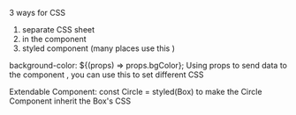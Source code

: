 3 ways for CSS 

1. separate CSS sheet 
2. in the component 
3. styled component  (many places use this )


background-color: ${(props) => props.bgColor};
Using props to send data to the component ,
you can use this to set different CSS


Extendable Component:
const Circle = styled(Box) to make the Circle Component inherit the Box's CSS
